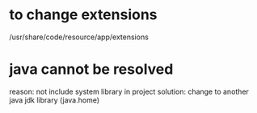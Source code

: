 # to change extensions
/usr/share/code/resource/app/extensions

# java cannot be resolved
reason: not include system library in project
solution: change to another java jdk library (java.home)








